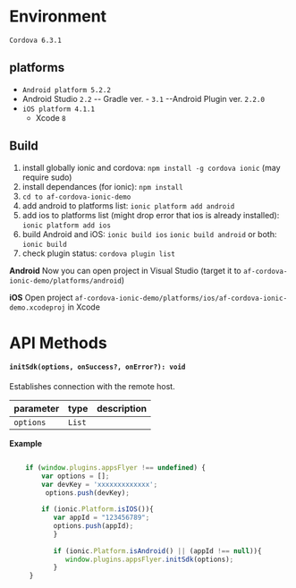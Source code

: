 Environment
===================
 `Cordova 6.3.1`
 

platforms
---------
- `Android platform 5.2.2`   
 - Android Studio `2.2` 
    -- Gradle ver. - `3.1`
    --Android Plugin ver. `2.2.0`
- `iOS platform 4.1.1` 
   -  Xcode `8`


Build
---------

 1. install globally ionic and cordova:
`npm install -g cordova ionic`    (may require sudo)
2. install dependances (for ionic):
    `npm install`
 3. `cd to af-cordova-ionic-demo`
 4. add android to platforms list:
 `ionic platform add android`
 5. add ios to platforms list (might drop error that ios is already installed):
 `ionic platform add ios`
 6. build Android and iOS:
`ionic build ios`
`ionic build android`
or both:
`ionic build`
7. check plugin status:
`cordova plugin list`

**Android**
Now you can open project in Visual Studio (target it to `af-cordova-ionic-demo/platforms/android`) 

**iOS**
Open project `af-cordova-ionic-demo/platforms/ios/af-cordova-ionic-demo.xcodeproj` in Xcode

API Methods
===================
#### `initSdk(options, onSuccess?, onError?): void`
Establishes connection with the remote host.

| parameter   | type                        | description |
| ----------- |-----------------------------|--------------|
| `options`   | `List`                      | |


**Example**

```javascript

    if (window.plugins.appsFlyer !== undefined) {               
	    var options = [];
	    var devKey = 'xxxxxxxxxxxxx';
	     options.push(devKey);
	               
	    if (ionic.Platform.isIOS()){ 
	       var appId = "123456789";
	       options.push(appId);
	       }
	          
	       if (ionic.Platform.isAndroid() || (appId !== null)){
	          window.plugins.appsFlyer.initSdk(options);
	       }
     }
   ```




